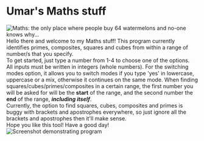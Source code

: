 # Umar's Maths stuff
![Maths: the only place where people buy 64 watermelons and no-one knows why...](https://www.bing.com/images/blob?bcid=RLGht7PssYcCsA "the truest meme ever")
Hello there and welcome to my Maths stuff!
This program currently identifies primes, composites, squares and cubes from within a range of number/s that you specify.   
To get started, just type a number from 1-4 to choose one of the options.   
All inputs must be written in integers (whole numbers). For the switching modes option, it allows you to switch modes if you type 'yes' in lowercase, uppercase or a mix, otherwise it continues on the same mode.
When finding squares/cubes/primes/composites in a certain range, the first number you will be asked for will be the **start** of the range, and the second number the **end** of the range, ***including itself***.  
Currently, the option to find squares, cubes, composites and primes is buggy with brackets and apostrophes everywhere, so just ignore all the brackets and apostrophes then it'll make sense.  
Hope you like this tool! Have a good day!
![Screenshot demonstrating program](https://www.bing.com/images/blob?bcid=RKJT5ECuUIcCFA "program in action!")
